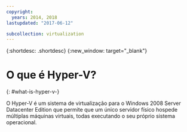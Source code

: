 ```yaml
---
copyright:
  years: 2014, 2018
lastupdated: "2017-06-12"

subcollection: virtualization
---
```

{:shortdesc: .shortdesc}
{:new_window: target="_blank"}

# O que é Hyper-V?
{: #what-is-hyper-v-}

O Hyper-V é um sistema de virtualização para o Windows 2008 Server Datacenter Edition que permite que um único servidor físico hospede múltiplas máquinas virtuais, todas executando o seu próprio sistema operacional.
